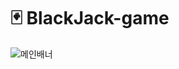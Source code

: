 # 🃏 BlackJack-game

![메인배너](https://user-images.githubusercontent.com/102229972/180600838-97900dc6-e4ac-4ded-aa69-7c06f99b76d8.PNG)


